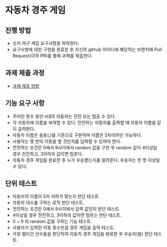 # 자동차 경주 게임
## 진행 방법
* 숫자 야구 게임 요구사항을 파악한다.
* 요구사항에 대한 구현을 완료한 후 자신의 github 아이디에 해당하는 브랜치에 Pull Request(이하 PR)를 통해 과제를 제출한다.

## 과제 제출 과정
* [과제 제출 방법](https://github.com/next-step/nextstep-docs/tree/master/precourse)


## 기능 요구 사항
* 주어진 횟수 동안 n대의 자동차는 전진 또는 멈출 수 있다.
* 각 자동차에 이름을 부여할 수 있다. 전진하는 자동차를 출력할 때 자동차 이름을 같이 출력한다.
* 자동차 이름은 쉼표(,)를 기준으로 구분하며 이름은 5자이하만 가능하다.
* 사용자는 몇 번의 이동을 할 것인지를 입력할 수 있어야 한다.
* 전진하는 조건은 0에서 9사이에서 random 값을 구한 후 random 값이 4이상일 경우 전진하고, 3이하의 값이면 멈춘다.
* 자동차 경주 게임을 완료한 후 누가 우승했는지를 알려준다. 우승자는 한 명 이상일 수 있다.

## 단위 테스트
* 자동차의 이름이 5자 이하가 맞는지 판단 테스트.
* 자동차 대수를 구하는 로직 판단 테스트.
* 전진하는 조건은 0에서 9사이에서 입력 값인지 판단 테스트.
* 4이상일 경우 전진하고, 3이하의 값이면 멈추는 판단 테스트.
* 0 ~ 9 의 random 값을 구하는 기능 테스트. 
* 사용자가 입력한 이동 횟수만큼 경주 게임을 출력 테스트.
* 가장 멀리간 선수들을 판단하여 자동차 경주 게임을 완료한 후 우승자(들) 판단 테스트.
